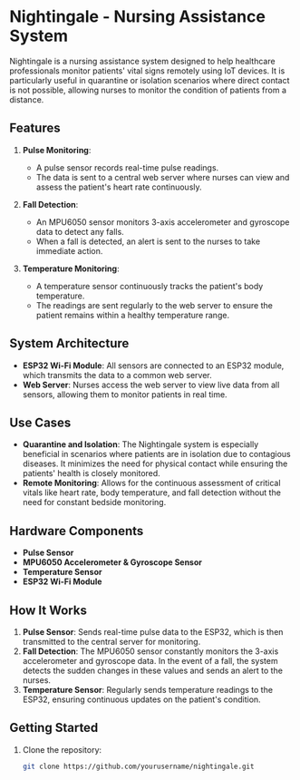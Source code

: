 # Nightingale - Nursing Assistance System

Nightingale is a nursing assistance system designed to help healthcare professionals monitor patients' vital signs remotely using IoT devices. It is particularly useful in quarantine or isolation scenarios where direct contact is not possible, allowing nurses to monitor the condition of patients from a distance.

## Features

1. **Pulse Monitoring**: 
   - A pulse sensor records real-time pulse readings.
   - The data is sent to a central web server where nurses can view and assess the patient's heart rate continuously.

2. **Fall Detection**: 
   - An MPU6050 sensor monitors 3-axis accelerometer and gyroscope data to detect any falls.
   - When a fall is detected, an alert is sent to the nurses to take immediate action.

3. **Temperature Monitoring**: 
   - A temperature sensor continuously tracks the patient's body temperature.
   - The readings are sent regularly to the web server to ensure the patient remains within a healthy temperature range.

## System Architecture

- **ESP32 Wi-Fi Module**: All sensors are connected to an ESP32 module, which transmits the data to a common web server.
- **Web Server**: Nurses access the web server to view live data from all sensors, allowing them to monitor patients in real time.
  
## Use Cases

- **Quarantine and Isolation**: The Nightingale system is especially beneficial in scenarios where patients are in isolation due to contagious diseases. It minimizes the need for physical contact while ensuring the patients' health is closely monitored.
- **Remote Monitoring**: Allows for the continuous assessment of critical vitals like heart rate, body temperature, and fall detection without the need for constant bedside monitoring.

## Hardware Components

- **Pulse Sensor**
- **MPU6050 Accelerometer & Gyroscope Sensor**
- **Temperature Sensor**
- **ESP32 Wi-Fi Module**

## How It Works

1. **Pulse Sensor**: Sends real-time pulse data to the ESP32, which is then transmitted to the central server for monitoring.
2. **Fall Detection**: The MPU6050 sensor constantly monitors the 3-axis accelerometer and gyroscope data. In the event of a fall, the system detects the sudden changes in these values and sends an alert to the nurses.
3. **Temperature Sensor**: Regularly sends temperature readings to the ESP32, ensuring continuous updates on the patient's condition.

## Getting Started

1. Clone the repository:
   ```bash
   git clone https://github.com/yourusername/nightingale.git
